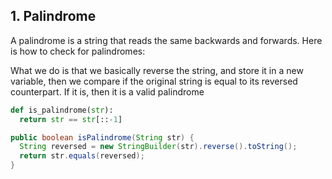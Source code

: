## 1. Palindrome
A palindrome is a string that reads the same backwards and forwards. Here is how to check for palindromes:

What we do is that we basically reverse the string, and store it in a new variable, then we compare if the original string is equal to its reversed counterpart. If it is, then it is a valid palindrome
```python
def is_palindrome(str):
  return str == str[::-1]
```

```java
public boolean isPalindrome(String str) {
  String reversed = new StringBuilder(str).reverse().toString();
  return str.equals(reversed);
}
```